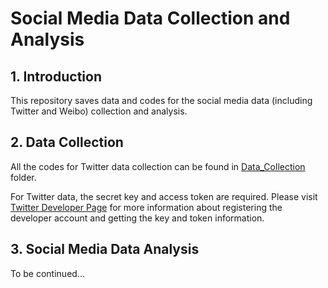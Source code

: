 # Social Media Data Collection and Analysis

## 1. Introduction

This repository saves data and codes for the social media data (including Twitter and Weibo) collection and analysis.

## 2. Data Collection

All the codes for Twitter data collection can be found in [Data_Collection](https://gitlab.com/li_lishuai_group/changhaoliang/social_media_data_collection_analysis/-/tree/master/Data_Collection) folder.

For Twitter data, the secret key and access token are required. Please visit [Twitter Developer Page](https://developer.twitter.com/en) for more information about registering the developer account and getting the key and token information.

## 3. Social Media Data Analysis

To be continued...

